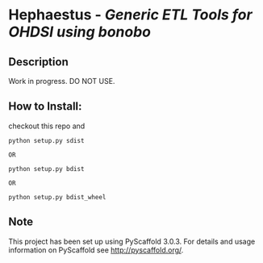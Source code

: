 
# Hephaestus - *Generic ETL Tools for OHDSI using bonobo*


## Description

Work in progress. DO NOT USE.

## How to Install: 

checkout this repo and

```
python setup.py sdist

OR

python setup.py bdist

OR 

python setup.py bdist_wheel

```



## Note

This project has been set up using PyScaffold 3.0.3. For details and usage
information on PyScaffold see http://pyscaffold.org/.
